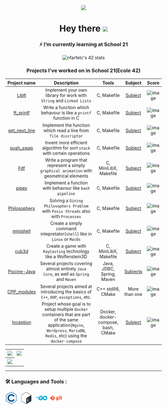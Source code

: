<div id="header" align="center">
  <img src="https://media.giphy.com/media/xVRRDVP6lqtNQJrzN7/giphy.gif" width="650"/>
</div>

<h1 align="center">
  Hey there
  <img src="https://media.giphy.com/media/hvRJCLFzcasrR4ia7z/giphy.gif" width="25px"/>
</h1>

<h3 align="center">
  ⚡ I’m currently learning at School 21
</h3>
<div align="center" href="https://github.com/JaeSeoKim/badge42">
  <img align="center" src="https://badge42.vercel.app/api/v2/cl5nmhwfc006709k66zlpfwmn/stats?cursusId=21&coalitionId=100" alt="nfarfetc's 42 stats" width="800"/>
</div>

<h3 align="center">
  Projects I've worked on in School 21(Ecole 42)
</h3>

| Project name      | Description                | Tools   | Subject | Score|
|:------------------:|:-------------------------------------:|:------------------------:|:---------:|:-----:|
|[Libft](https://github.com/MKKurbandibirov/Libft)|     Implement your own library for work with ```String``` and ```Linked Lists```    | C, Makefile |[Subject](https://github.com/MKKurbandibirov/Libft/blob/master/Subject.pdf)|<img width="146" alt="image" src="https://user-images.githubusercontent.com/74917681/191956685-29529aa6-70d6-4ff4-a115-b437672b8284.png">|
|[ft_printf](https://github.com/MKKurbandibirov/ft_printf/tree/master)|         Write a function which behavour is like a ```printf``` function in C      | C, Makefile|[Subject](https://github.com/MKKurbandibirov/ft_printf/blob/master/Subject.pdf)|<img width="146" alt="image" src="https://user-images.githubusercontent.com/74917681/191956793-719efcee-2a21-4c17-a770-caaa202b7c43.png">|
|[get_next_line](https://github.com/MKKurbandibirov/get_next_line/tree/master)| Implement the function which read a line from ```file discriptor```|C, Makefile|[Subject](https://github.com/MKKurbandibirov/get_next_line/blob/master/Subject.pdf)|<img width="148" alt="image" src="https://user-images.githubusercontent.com/74917681/191956909-18e5ca8c-615c-434c-8954-36bdf1256d12.png">|
|[push_swap](https://github.com/MKKurbandibirov/push_swap)| Invent more efficient algorithm for sort ```stack``` with certain operations| C, Makefile|[Subject](https://github.com/MKKurbandibirov/push_swap/blob/master/Subject.pdf)|<img width="147" alt="image" src="https://user-images.githubusercontent.com/74917681/191956984-645802ba-2947-477c-88b9-f8c7000d5be3.png">|
|[Fdf](https://github.com/MKKurbandibirov/Fdf)| Write a program that represent a simply ```graphical animation``` with geometrical elements| C, MiniLibX, Makefile| [Subject](https://github.com/MKKurbandibirov/Fdf/blob/main/Subject.pdf)|<img width="147" alt="image" src="https://user-images.githubusercontent.com/74917681/191957206-6fd95ffe-81f5-4b04-83d8-1fdd5c770048.png">|
|[pipex](https://github.com/MKKurbandibirov/pipex/tree/master)| Implement a function with behavour like ```bash pipeline``` | C, Makefile|[Subject](https://github.com/MKKurbandibirov/pipex/blob/master/Subject.pdf)|<img width="146" alt="image" src="https://user-images.githubusercontent.com/74917681/191957063-88660844-47cc-4f42-8660-6f17a313bb99.png">|
|[Philosophers](https://github.com/MKKurbandibirov/Philosophers/tree/master)| Solving a ```Dining Philosophers Problem``` with ```Posix threads``` also with ```Processes```| C, Makefile |[Subject](https://github.com/MKKurbandibirov/Philosophers/blob/master/Subject.pdf)|<img width="147" alt="image" src="https://user-images.githubusercontent.com/74917681/191957156-18b8c8bb-15c7-46e6-a061-450ff6e3d41e.png">|
|[minishell](https://github.com/MKKurbandibirov/Minishell)| Create a simply command intepretator(```shell```) like in ```Linux``` or ```MacOs```|C, Makefile|[Subject](https://github.com/MKKurbandibirov/Minishell/blob/main/Subject.pdf)|<img width="146" alt="image" src="https://user-images.githubusercontent.com/74917681/191957298-c56e447d-70b5-4af2-a172-f274e23ca3f2.png">|
|[cub3d](https://github.com/MKKurbandibirov/cub3d)| Create a game with ```RayCasting``` technology like a Wolfenstein3D| C, MiniLibX, Makefile| [Subject](https://github.com/MKKurbandibirov/cub3d/blob/main/Subject.pdf)|<img width="146" alt="image" src="https://user-images.githubusercontent.com/74917681/191957444-0e446e8f-7c82-4c5e-9a47-32a8dcbecb8a.png">|
|[Piscine-Java](https://github.com/MKKurbandibirov/Piscine-Java)|Several projects covering almost entirely ```Java Core```, as well as ```Spring``` and ```Maven```| Java, JDBC, Spring, Maven |[Subjects](https://github.com/ruslan16/JavaPiscine42/tree/master/subject%2Bchecklist)|<img width="146" alt="image" src="https://user-images.githubusercontent.com/74917681/191957503-1bf91a77-8353-4fbb-9d1b-c4075da9789c.png">|
|[CPP_modules](https://github.com/MKKurbandibirov/CPP-Modules)|Several projects aimed at introducing the basics of ```C++```, ```OOP```, ```exceptions```, etc.|C++ std98, CMake|More than one|<img width="146" alt="image" src="https://user-images.githubusercontent.com/74917681/191956793-719efcee-2a21-4c17-a770-caaa202b7c43.png">|
|[Inception](https://github.com/MKKurbandibirov/Inception)|Project whose goal is to setup multiple ```Docker``` containers that are part of the same application(```Nginx```, ```Wordpress```, ```MariaDB```, ```Redis```, etc) using the ```docker-compose```|Docker, docker-compose, bash, CMake|[Subject](https://github.com/MKKurbandibirov/Inception/blob/main/Subject.pdf)|<img width="146" alt="image" src="https://user-images.githubusercontent.com/74917681/193443734-4e9e94d0-9ba9-4c81-bc15-8475dbb182ca.png">|

<table align="center">
  <tr href="https://github.com/anuraghazra/github-readme-stats">
    <th>
      <img src="https://github-readme-stats.vercel.app/api/top-langs/?username=MKKurbandibirov&langs_count=5&layout=compact" />
    </th>
    <th>
      <img src="https://github-readme-stats.vercel.app/api?username=MKKurbandibirov&show_icons=true&theme=radical" />
    </th>
  </tr>
  <tr href="https://leetcode.com/JacobLinCool">
    <th>
      <img src="https://leetcard.jacoblin.cool/M_Gomed"/>
    </th>
  </tr>
</table>


---
### :hammer_and_wrench: Languages and Tools :
<div>
  <img src="https://github.com/devicons/devicon/blob/master/icons/c/c-line.svg" title="C" alt="C" width="40" height="40"/>&nbsp;
  <img src="https://github.com/devicons/devicon/blob/master/icons/bash/bash-original.svg" title="Bash" alt="Bash" width="40" height="40"/>&nbsp;
  <img src="https://github.com/devicons/devicon/blob/master/icons/go/go-original-wordmark.svg" title="Go" alt="Go" width="40" height="40"/>&nbsp;
  <img src="https://github.com/devicons/devicon/blob/master/icons/git/git-plain-wordmark.svg" title="Git" alt="Git" width="40" height="40"/>&nbsp;

</div>
